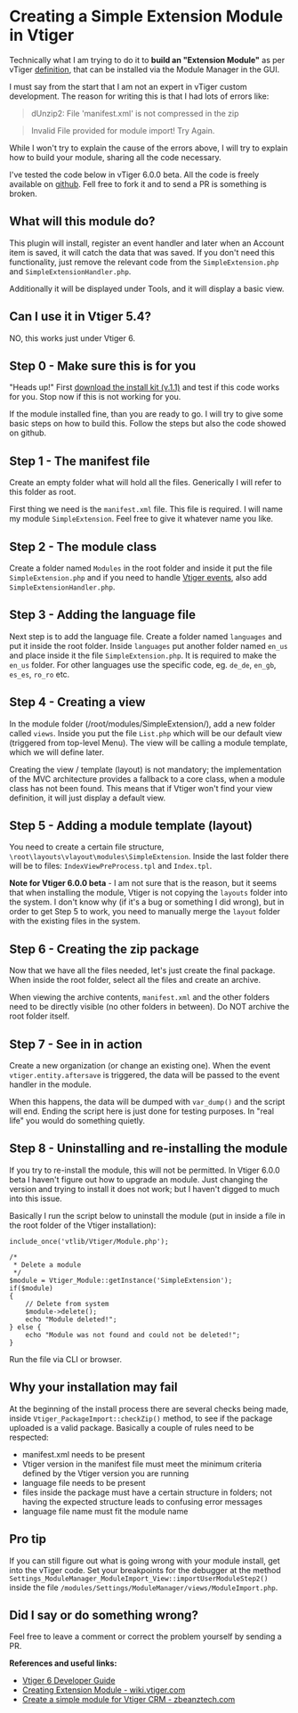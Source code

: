 # Creating a Simple Extension Module in Vtiger

Technically what I am trying to do it to **build an "Extension Module"** as per vTiger [definition](https://wiki.vtiger.com/index.php/DevelopingModule#Extension_Module), that can be installed via the Module Manager in the GUI.

<!--BREAK-->

I must say from the start that I am not an expert in vTiger custom development. The reason for writing this is that I had lots of errors like:

> dUnzip2: File 'manifest.xml' is not compressed in the zip

> Invalid File provided for module import! Try Again.

While I won't try to explain the cause of the errors above, I will try to explain how to build your module, sharing all the code necessary.

I've tested the code below in vTiger 6.0.0 beta. All the code is freely available on [github](https://github.com/vdespa/vtiger-simple-extension-module/tree/vtiger-6.0). Fell free to fork it and to send a PR is something is broken.


## What will this module do? ##

This plugin will install, register an event handler and later when an Account item is saved, it will catch the data that was saved. If you don't need this functionality, just remove the relevant code from the `SimpleExtension.php` and `SimpleExtensionHandler.php`.

Additionally it will be displayed under Tools, and it will display a basic view.

## Can I use it in Vtiger 5.4? ##

NO, this works just under Vtiger 6.

## Step 0 - Make sure this is for you ##

"Heads up!" First [download the install kit (v.1.1)](https://github.com/vdespa/vtiger-simple-extension-module/raw/extra-module-code/install-kits/simple-extension.1.1.zip) and test if this code works for you. Stop now if this is not working for you.

If the module installed fine, than you are ready to go. I will try to give some basic steps on how to build this. Follow the steps but also the code showed on github.

## Step 1 - The manifest file ##

Create an empty folder what will hold all the files. Generically I will refer to this folder as root.

First thing we need is the `manifest.xml` file. This file is required. I will name my module `SimpleExtension`. Feel free to give it whatever name you like. 

## Step 2 - The module class ##

Create a folder named `Modules` in the root folder and inside it put the file `SimpleExtension.php` and if you need to handle [Vtiger events](https://wiki.vtiger.com/index.php/Eventing "Vtiger Events"), also add `SimpleExtensionHandler.php`.

## Step 3 - Adding the language file ##

Next step is to add the language file. Create a folder named `languages` and put it inside the root folder. Inside `languages` put another folder named `en_us` and place inside it the file `SimpleExtension.php`. It is required to make the `en_us` folder. For other languages use the specific code, eg. `de_de`, `en_gb`, `es_es`, `ro_ro` etc.

## Step 4 - Creating a view ##

In the module folder (/root/modules/SimpleExtension/), add a new folder called `views`. Inside you put the file `List.php` which will be our default view (triggered from top-level Menu). The view will be calling a module template, which we will define later.

Creating the view / template (layout) is not mandatory; the implementation of the MVC architecture provides a fallback to a core class, when a module class has not been found. This means that if Vtiger won't find your view definition, it will just display a default view.

## Step 5 - Adding a module template (layout) ##

You need to create a certain file structure, `\root\layouts\vlayout\modules\SimpleExtension`. Inside the last folder there will be to files: `IndexViewPreProcess.tpl` and `Index.tpl`.

**Note for Vtiger 6.0.0 beta** - I am not sure that is the reason, but it seems that when installing the module, Vtiger is not copying the `layouts` folder into the system. I don't know why (if it's a bug or something I did wrong), but in order to get Step 5 to work, you need to manually merge the `layout` folder with the existing files in the system.

## Step 6 - Creating the zip package ##

Now that we have all the files needed, let's just create the final package. When inside the root folder, select all the files and create an archive. 

When viewing the archive contents, `manifest.xml` and the other folders need to be directly visible (no other folders in between). Do NOT archive the root folder itself.

## Step 7 - See in in action ##

Create a new organization (or change an existing one). When the event `vtiger.entity.aftersave` is triggered, the data will be passed to the event handler in the module.

When this happens, the data will be dumped with `var_dump()` and the script will end. Ending the script here is just done for testing purposes. In "real life" you would do something quietly.


## Step 8 - Uninstalling and re-installing the module ##

If you try to re-install the module, this will not be permitted. In Vtiger 6.0.0 beta I haven't figure out how to upgrade an module. Just changing the version and trying to install it does not work; but I haven't digged to much into this issue.

Basically I run the script below to uninstall the module (put in inside a file in the root folder of the Vtiger installation):

	include_once('vtlib/Vtiger/Module.php');

	/*
	 * Delete a module
	 */
	$module = Vtiger_Module::getInstance('SimpleExtension');
	if($module)
	{
	    // Delete from system
	    $module->delete();
	    echo "Module deleted!";
	} else {
	    echo "Module was not found and could not be deleted!";
	}

Run the file via CLI or browser.

## Why your installation may fail ##

At the beginning of the install process there are several checks being made, inside `Vtiger_PackageImport::checkZip()` method, to see if the package uploaded is a valid package. Basically a couple of rules need to be respected:

- manifest.xml needs to be present 
- Vtiger version in the manifest file must meet the minimum criteria defined by the Vtiger version you are running
- language file needs to be present
- files inside the package must have a certain structure in folders; not having the expected structure leads to confusing error messages
- language file name must fit the module name

## Pro tip  ##

If you can still figure out what is going wrong with your module install, get into the vTiger code. Set your breakpoints for the debugger at the method `Settings_ModuleManager_ModuleImport_View::importUserModuleStep2()` inside the file `/modules/Settings/ModuleManager/views/ModuleImport.php`.

## Did I say or do something wrong? ##

Feel free to leave a comment or correct the problem yourself by sending a PR.

**References and useful links:**

- [Vtiger 6 Developer Guide](https://wiki.vtiger.com/index.php/Vtiger_6_Developer_Guide)
- [Creating Extension Module - wiki.vtiger.com](https://wiki.vtiger.com/index.php/CreatingExtensionModule)
- [Create a simple module for Vtiger CRM - zbeanztech.com](http://www.zbeanztech.com/blog/create-simple-module-vtiger-crm)
